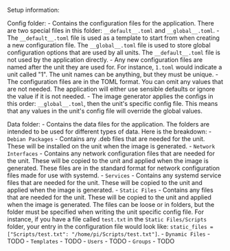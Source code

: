 Setup information:

Config folder:
    - Contains the configuration files for the application. There are two
    special files in this folder: `__default__.toml` and `__global__.toml`. 
    - The `__default__.toml` file is used as a template to start from when
    creating a new configuration file. The `__global__.toml` file is used to
    store global configuration options that are used by all units. The
    `__default__.toml` file is not used by the application directly.
    - Any new configuration files are named after the unit they are used for. 
    For instance, `1.toml` would indicate a unit called "1". The unit names
    can be anything, but they must be unique.
    - The configuration files are in the TOML format. You can omit any values
    that are not needed. The application will either use sensible defaults or
    ignore the value if it is not needed.
    - The image generator applies the configs in this order: `__global__.toml`,
    then the unit's specific config file. This means that any values in the
    unit's config file will override the global values.

Data folder:
    - Contains the data files for the application. The folders are intended to
    be used for different types of data. Here is the breakdown:
        - `Debian Packages` - Contains any .deb files that are needed for the
        unit. These will be installed on the unit when the image is generated.
        - `Network Interfaces` - Contains any network configuration files
        that are needed for the unit. These will be copied to the unit and 
        applied when the image is generated. These files are in the standard
        format for network configuration files made for use with systemd.
        - `Services` - Contains any systemd service files that are needed for
        the unit. These will be copied to the unit and applied when the image
        is generated.
        - `Static Files` - Contains any files that are needed for the unit.
        These will be copied to the unit and applied when the image is 
        generated. The files can be loose or in folders, but the folder must
        be specified when writing the unit specific config file. For instance,
        if you have a file called `test.txt` in the `Static Files/Scripts` 
        folder, your entry in the configuration file would look like:
        `static_files = ["Scripts/test.txt": "/home/pi/Scripts/test.txt"]`.
        - `Dynamic Files` - TODO
        - `Templates` - TODO
        - `Users` - TODO
        - `Groups` - TODO
